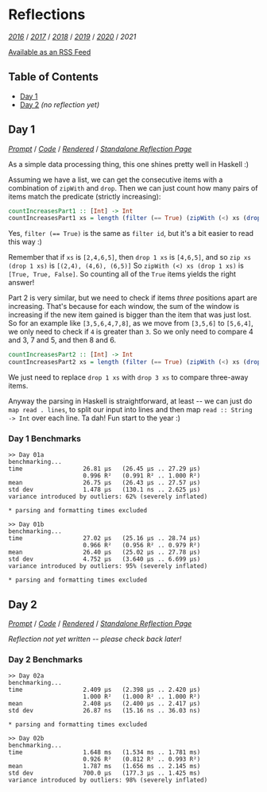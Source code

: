 Reflections
===========

<!--
This file generated by the build script at ./Build.hs from the files in
./reflections.  If you want to edit this, edit those instead!
-->

*[2016][]* / *[2017][]* / *[2018][]* / *[2019][]* / *[2020][]* / *2021*

[2016]: https://github.com/mstksg/advent-of-code-2016/blob/master/reflections.md
[2017]: https://github.com/mstksg/advent-of-code-2017/blob/master/reflections.md
[2018]: https://github.com/mstksg/advent-of-code-2018/blob/master/reflections.md
[2019]: https://github.com/mstksg/advent-of-code-2019/blob/master/reflections.md
[2020]: https://github.com/mstksg/advent-of-code-2020/blob/master/reflections.md

[Available as an RSS Feed][rss]

[rss]: http://feeds.feedburner.com/jle-advent-of-code-2021

Table of Contents
-----------------

* [Day 1](#day-1)
* [Day 2](#day-2) *(no reflection yet)*

Day 1
------

<!--
This section is generated and compiled by the build script at ./Build.hs from
the file `./reflections/day01.md`.  If you want to edit this, edit
that file instead!
-->

*[Prompt][d01p]* / *[Code][d01g]* / *[Rendered][d01h]* / *[Standalone Reflection Page][d01r]*

[d01p]: https://adventofcode.com/2021/day/1
[d01g]: https://github.com/mstksg/advent-of-code-2021/blob/master/src/AOC/Challenge/Day01.hs
[d01h]: https://mstksg.github.io/advent-of-code-2021/src/AOC.Challenge.Day01.html
[d01r]: https://github.com/mstksg/advent-of-code-2021/blob/master/reflections-out/day01.md

As a simple data processing thing, this one shines pretty well in Haskell :)

Assuming we have a list, we can get the consecutive items with a combination of
`zipWith` and `drop`.  Then we can just count how many pairs of items match the
predicate (strictly increasing):

```haskell
countIncreasesPart1 :: [Int] -> Int
countIncreasesPart1 xs = length (filter (== True) (zipWith (<) xs (drop 1 xs)))
```

Yes, `filter (== True)` is the same as `filter id`, but it's a bit easier to
read this way :)

Remember that if `xs` is `[2,4,6,5]`, then `drop 1 xs` is `[4,6,5]`, and so
`zip xs (drop 1 xs)` is `[(2,4), (4,6), (6,5)]`  So `zipWith (<) xs (drop 1
xs)` is `[True, True, False]`.  So counting all of the `True` items yields the
right answer!

Part 2 is very similar, but we need to check if items *three* positions apart
are increasing.  That's because for each window, the sum of the window is
increasing if the new item gained is bigger than the item that was just lost.
So for an example like `[3,5,6,4,7,8]`, as we move from `[3,5,6]` to `[5,6,4]`,
we only need to check if `4` is greater than `3`.  So we only need to compare 4
and 3, 7 and 5, and then 8 and 6.

```haskell
countIncreasesPart2 :: [Int] -> Int
countIncreasesPart2 xs = length (filter (== True) (zipWith (<) xs (drop 3 xs)))
```

We just need to replace `drop 1 xs` with `drop 3 xs` to compare three-away
items.

Anyway the parsing in Haskell is straightforward, at least -- we can just do
`map read . lines`, to split our input into lines and then map `read :: String
-> Int` over each line.  Ta dah!  Fun start to the year :)


### Day 1 Benchmarks

```
>> Day 01a
benchmarking...
time                 26.81 μs   (26.45 μs .. 27.29 μs)
                     0.996 R²   (0.991 R² .. 1.000 R²)
mean                 26.75 μs   (26.43 μs .. 27.57 μs)
std dev              1.478 μs   (130.1 ns .. 2.625 μs)
variance introduced by outliers: 62% (severely inflated)

* parsing and formatting times excluded

>> Day 01b
benchmarking...
time                 27.02 μs   (25.16 μs .. 28.74 μs)
                     0.966 R²   (0.956 R² .. 0.979 R²)
mean                 26.40 μs   (25.02 μs .. 27.78 μs)
std dev              4.752 μs   (3.640 μs .. 6.699 μs)
variance introduced by outliers: 95% (severely inflated)

* parsing and formatting times excluded
```



Day 2
------

<!--
This section is generated and compiled by the build script at ./Build.hs from
the file `./reflections/day02.md`.  If you want to edit this, edit
that file instead!
-->

*[Prompt][d02p]* / *[Code][d02g]* / *[Rendered][d02h]* / *[Standalone Reflection Page][d02r]*

[d02p]: https://adventofcode.com/2021/day/2
[d02g]: https://github.com/mstksg/advent-of-code-2021/blob/master/src/AOC/Challenge/Day02.hs
[d02h]: https://mstksg.github.io/advent-of-code-2021/src/AOC.Challenge.Day02.html
[d02r]: https://github.com/mstksg/advent-of-code-2021/blob/master/reflections-out/day02.md

*Reflection not yet written -- please check back later!*

### Day 2 Benchmarks

```
>> Day 02a
benchmarking...
time                 2.409 μs   (2.398 μs .. 2.420 μs)
                     1.000 R²   (1.000 R² .. 1.000 R²)
mean                 2.408 μs   (2.400 μs .. 2.417 μs)
std dev              26.87 ns   (15.16 ns .. 36.03 ns)

* parsing and formatting times excluded

>> Day 02b
benchmarking...
time                 1.648 ms   (1.534 ms .. 1.781 ms)
                     0.926 R²   (0.812 R² .. 0.993 R²)
mean                 1.787 ms   (1.656 ms .. 2.145 ms)
std dev              700.0 μs   (177.3 μs .. 1.425 ms)
variance introduced by outliers: 98% (severely inflated)
```

